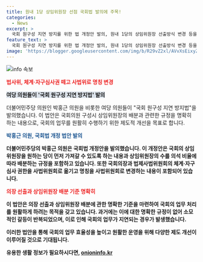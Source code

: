 ```yaml
---
title: 원내 1당 상임위원장 선점 국회법 발의에 주목!
categories:
  - News
excerpt: >
  국회 원구성 지연 방지를 위한 법 개정안 발의, 원내 1당의 상임위원장 선출방식 변경 등을 내포하고 있는 더불어민주당 의원들의 주장. 박홍근 의원은 22대 국회의 지연된 구성 문제를 규정 미비로 지적하며, 정책적 갈등 반복을 우려하고 있다. 또한, 법제사법위원회의 체계·자구 심사 권한을 사법위원회로 명칭 변경하고 별도의 법제 전담 기구에 위임하는 내용도 함께 포함돼 있다.
feature_text: >
  국회 원구성 지연 방지를 위한 법 개정안 발의, 원내 1당의 상임위원장 선출방식 변경 등을 내포하고 있는 더불어민주당 의원들의 주장. 박홍근 의원은 22대 국회의 지연된 구성 문제를 규정 미비로 지적하며, 정책적 갈등 반복을 우려하고 있다. 또한, 법제사법위원회의 체계·자구 심사 권한을 사법위원회로 명칭 변경하고 별도의 법제 전담 기구에 위임하는 내용도 함께 포함돼 있다.
image: 'https://blogger.googleusercontent.com/img/b/R29vZ2xl/AVvXsEixyZcFfHzMRdzZMjFBmAUKJYCLCGyLL1o632UiGVXcaFdKo_bkvkuCioo0uUKlGfBVcT3P84aROyZIXSBEx3Aw5nCQ3pTgDom1WDC4m8eifvWiAmWEEVb4x6G_l8C0QH225ldMjyaFvpxGEBGNO37VmDTDMHGhJPq73UglMfDca1-0aw/s1600/blogspot.png'
---
```


<p><img src="https://blogger.googleusercontent.com/img/b/R29vZ2xl/AVvXsEixyZcFfHzMRdzZMjFBmAUKJYCLCGyLL1o632UiGVXcaFdKo_bkvkuCioo0uUKlGfBVcT3P84aROyZIXSBEx3Aw5nCQ3pTgDom1WDC4m8eifvWiAmWEEVb4x6G_l8C0QH225ldMjyaFvpxGEBGNO37VmDTDMHGhJPq73UglMfDca1-0aw/s1600/blogspot.png" alt="info 속보" /></p>

<p><b><span style="color: #ee2323;">법사위, 체계·자구심사권 떼고 사법위로 명칭 변경</span></b></p>

<p><b><span style="background-color: #21538527;">여당 의원들이 '국회 원구성 지연 방지법' 발의</span></b></p>

<p>더불어민주당 의원인 박홍근 의원을 비롯한 여당 의원들이 "국회 원구성 지연 방지법"을 발의했습니다. 이 법안은 국회의원 구성시 상임위원장의 배분과 관련한 규정을 명확히 하는 내용으로, 국회의 업무를 원활히 수행하기 위한 제도적 개선을 목표로 합니다. </p>

<p><b><span style="color: #1a5490;">박홍근 의원, 국회법 개정 법안 발의</span><b></p>

<p>더불어민주당의 박홍근 의원은 국회법 개정안을 발의했습니다. 이 개정안은 국회의 상임위원장을 원하는 당이 먼저 가져갈 수 있도록 하는 내용과 상임위원장의 수를 의석 비율에 따라 배분하는 규정을 포함하고 있습니다. 또한 국회의장과 법제사법위원회의 체계·자구 심사 권한을 사법위원회로 옮기고 명칭을 사법위원회로 변경하는 내용이 포함되어 있습니다.</p>

<p><b><span style="color: #ee2323;">의장 선출과 상임위원장 배분 기준 명확히</span></b></p>

<p>이 법안은 의장 선출과 상임위원장 배분에 관한 명확한 기준을 마련하여 국회의 업무 처리를 원활하게 하려는 목적을 갖고 있습니다. 과거에는 이에 대한 명확한 규정이 없어 소모적인 갈등이 반복되었으며, 이로 인해 국회의 업무가 지연되는 경우가 발생했습니다.</p>

<p>이러한 법안을 통해 국회의 업무 효율성을 높이고 원활한 운영을 위해 다양한 제도 개선이 이루어질 것으로 기대됩니다.</p>
유용한 생활 정보가 필요하시다면, <a href="https://onioninfo.kr" rel="dofollow">onioninfo.kr</a>


